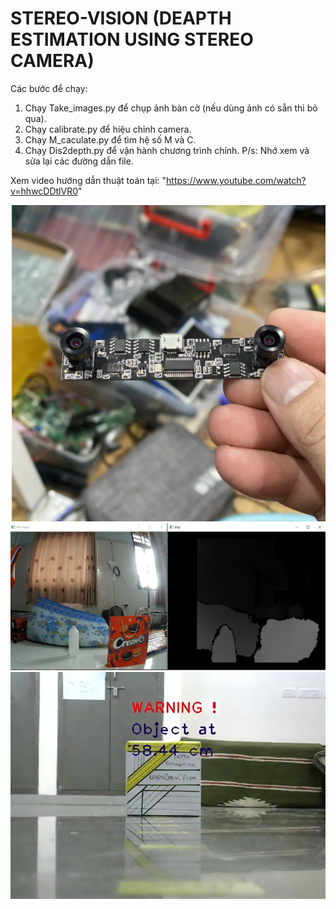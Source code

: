 # STEREO-VISION (DEAPTH ESTIMATION USING STEREO CAMERA)

Các bước để chạy:
 1. Chạy Take_images.py để chụp ảnh bàn cờ (nếu dùng ảnh có sẵn thì bỏ qua).
 2. Chạy calibrate.py để hiệu chỉnh camera.
 3. Chạy M_caculate.py để tìm hệ số M và C.
 4. Chạy Dis2depth.py để vận hành chương trình chính.
P/s: Nhớ xem và sửa lại các đường dẫn file.

Xem video hướng dẫn thuật toán tại: "https://www.youtube.com/watch?v=hhwcDDtlVR0"

<p align="center">
  <img src="https://github.com/luattruong2908/Stereo-Vision/blob/main/camera_used.png?raw=true" alt="Basic Stereo Camera"/>
  <img src="https://github.com/luattruong2908/Stereo-Vision/blob/main/disparity_map.png?raw=true" alt="Basic Stereo Camera"/>
  <img src="https://github.com/luattruong2908/Stereo-Vision/blob/main/depth_estimation.png?raw=true" alt="Basic Stereo Camera"/>
</p>
